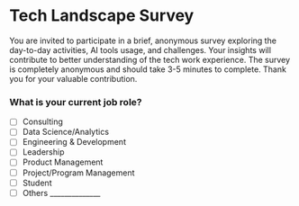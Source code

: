 # Tech Landscape Survey

You are invited to participate in a brief, anonymous survey exploring the day-to-day activities, AI tools usage, and challenges. Your insights will contribute to better understanding of the tech work experience. The survey is completely anonymous and should take 3-5 minutes to complete. Thank you for your valuable contribution.

### What is your current job role?
- [ ] Consulting
- [ ] Data Science/Analytics
- [ ] Engineering & Development
- [ ] Leadership
- [ ] Product Management
- [ ] Project/Program Management
- [ ] Student
- [ ] Others ______________
